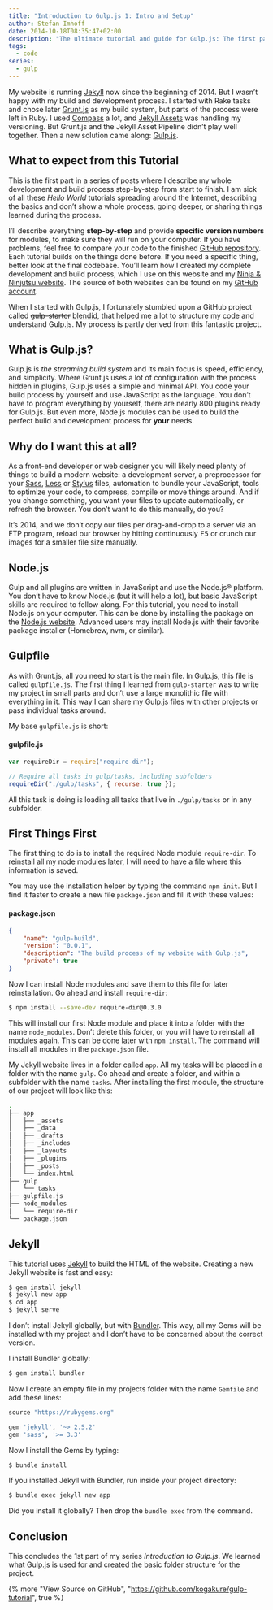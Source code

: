 ```yaml
---
title: "Introduction to Gulp.js 1: Intro and Setup"
author: Stefan Imhoff
date: 2014-10-18T08:35:47+02:00
description: "The ultimate tutorial and guide for Gulp.js: The first part of my series on Gulp.js. What is Gulp.js? Why use it? And how to install Gulp and Jekyll."
tags:
  - code
series:
  - gulp
---
```


My website is running [Jekyll](https://jekyllrb.com/) now since the beginning of 2014. But I wasn’t happy with my build and development process. I started with Rake tasks and chose later [Grunt.js](https://gruntjs.com/) as my build system, but parts of the process were left in Ruby. I used [Compass](http://compass-style.org/) a lot, and [Jekyll Assets](http://ixti.net/jekyll-assets/) was handling my versioning. But Grunt.js and the Jekyll Asset Pipeline didn’t play well together. Then a new solution came along: [Gulp.js](https://gulpjs.com/).

## What to expect from this Tutorial

This is the first part in a series of posts where I describe my whole development and build process step-by-step from start to finish. I am sick of all these _Hello World_ tutorials spreading around the Internet, describing the basics and don’t show a whole process, going deeper, or sharing things learned during the process.

I’ll describe everything **step-by-step** and provide **specific version numbers** for modules, to make sure they will run on your computer. If you have problems, feel free to compare your code to the finished [GitHub repository](https://github.com/kogakure/gulp-tutorial). Each tutorial builds on the things done before. If you need a specific thing, better look at the final codebase. You’ll learn how I created my complete development and build process, which I use on this website and my [Ninja & Ninjutsu website](https://www.kogakure.de). The source of both websites can be found on my [GitHub account](https://github.com/kogakure).

When I started with Gulp.js, I fortunately stumbled upon a GitHub project called <del>gulp-starter</del> <ins>[blendid](https://github.com/vigetlabs/blendid)</ins>, that helped me a lot to structure my code and understand Gulp.js. My process is partly derived from this fantastic project.

## What is Gulp.js?

Gulp.js is _the streaming build system_ and its main focus is speed, efficiency, and simplicity. Where Grunt.js uses a lot of configuration with the process hidden in plugins, Gulp.js uses a simple and minimal API. You code your build process by yourself and use JavaScript as the language. You don’t have to program everything by yourself, there are nearly 800 plugins ready for Gulp.js. But even more, Node.js modules can be used to build the perfect build and development process for **your** needs.

## Why do I want this at all?

As a front-end developer or web designer you will likely need plenty of things to build a modern website: a development server, a preprocessor for your [Sass](http://sass-lang.com/), [Less](http://lesscss.org/) or [Stylus](http://learnboost.github.io/stylus/) files, automation to bundle your JavaScript, tools to optimize your code, to compress, compile or move things around. And if you change something, you want your files to update automatically, or refresh the browser. You don’t want to do this manually, do you?

It’s 2014, and we don’t copy our files per drag-and-drop to a server via an FTP program, reload our browser by hitting continuously <kbd>F5</kbd> or crunch our images for a smaller file size manually.

## Node.js

Gulp and all plugins are written in JavaScript and use the Node.js® platform. You don’t have to know Node.js (but it will help a lot), but basic JavaScript skills are required to follow along. For this tutorial, you need to install Node.js on your computer. This can be done by installing the package on the [Node.js website](https://nodejs.org/). Advanced users may install Node.js with their favorite package installer (Homebrew, nvm, or similar).

## Gulpfile

As with Grunt.js, all you need to start is the main file. In Gulp.js, this file is called `gulpfile.js`. The first thing I learned from `gulp-starter` was to write my project in small parts and don’t use a large monolithic file with everything in it. This way I can share my Gulp.js files with other projects or pass individual tasks around.

My base `gulpfile.js` is short:

#### gulpfile.js

```javascript
var requireDir = require("require-dir");

// Require all tasks in gulp/tasks, including subfolders
requireDir("./gulp/tasks", { recurse: true });
```

All this task is doing is loading all tasks that live in `./gulp/tasks` or in any subfolder.

## First Things First

The first thing to do is to install the required Node module `require-dir`. To reinstall all my node modules later, I will need to have a file where this information is saved.

You may use the installation helper by typing the command `npm init`. But I find it faster to create a new file `package.json` and fill it with these values:

#### package.json

```json
{
	"name": "gulp-build",
	"version": "0.0.1",
	"description": "The build process of my website with Gulp.js",
	"private": true
}
```

Now I can install Node modules and save them to this file for later reinstallation. Go ahead and install `require-dir`:

```bash
$ npm install --save-dev require-dir@0.3.0
```

This will install our first Node module and place it into a folder with the name `node_modules`. Don’t delete this folder, or you will have to reinstall all modules again. This can be done later with `npm install`. The command will install all modules in the `package.json` file.

My Jekyll website lives in a folder called `app`. All my tasks will be placed in a folder with the name `gulp`. Go ahead and create a folder, and within a subfolder with the name `tasks`. After installing the first module, the structure of our project will look like this:

```bash
.
├── app
│   ├── _assets
│   ├── _data
│   ├── _drafts
│   ├── _includes
│   ├── _layouts
│   ├── _plugins
│   ├── _posts
│   └── index.html
├── gulp
│   └── tasks
├── gulpfile.js
├── node_modules
│   └── require-dir
└── package.json
```

## Jekyll

This tutorial uses [Jekyll](https://jekyllrb.com/) to build the HTML of the website. Creating a new Jekyll website is fast and easy:

```bash
$ gem install jekyll
$ jekyll new app
$ cd app
$ jekyll serve
```

I don’t install Jekyll globally, but with [Bundler](https://bundler.io/). This way, all my Gems will be installed with my project and I don’t have to be concerned about the correct version.

I install Bundler globally:

```bash
$ gem install bundler
```

Now I create an empty file in my projects folder with the name `Gemfile` and add these lines:

```ruby
source "https://rubygems.org"

gem 'jekyll', '~> 2.5.2'
gem 'sass', '>= 3.3'
```

Now I install the Gems by typing:

```bash
$ bundle install
```

If you installed Jekyll with Bundler, run inside your project directory:

```bash
$ bundle exec jekyll new app
```

Did you install it globally? Then drop the `bundle exec` from the command.

## Conclusion

This concludes the 1st part of my series _Introduction to Gulp.js_. We learned what Gulp.js is used for and created the basic folder structure for the project.

{% more "View Source on GitHub", "https://github.com/kogakure/gulp-tutorial", true %}
